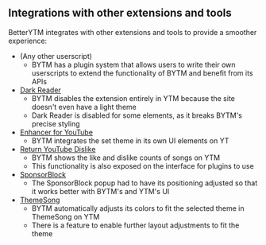 ## Integrations with other extensions and tools
BetterYTM integrates with other extensions and tools to provide a smoother experience:
- (Any other userscript)
  - BYTM has a plugin system that allows users to write their own userscripts to extend the functionality of BYTM and benefit from its APIs
- [Dark Reader](https://darkreader.org/)
  - BYTM disables the extension entirely in YTM because the site doesn't even have a light theme
  - Dark Reader is disabled for some elements, as it breaks BYTM's precise styling
- [Enhancer for YouTube](https://www.mrfdev.com/enhancer-for-youtube)
  - BYTM integrates the set theme in its own UI elements on YT
- [Return YouTube Dislike](https://returnyoutubedislike.com/)
  - BYTM shows the like and dislike counts of songs on YTM
  - This functionality is also exposed on the interface for plugins to use
- [SponsorBlock](https://sponsor.ajay.app/)
  - The SponsorBlock popup had to have its positioning adjusted so that it works better with BYTM's and YTM's UI
- [ThemeSong](https://github.com/KristofferTroncoso/ThemeSong)
  - BYTM automatically adjusts its colors to fit the selected theme in ThemeSong on YTM
  - There is a feature to enable further layout adjustments to fit the theme
